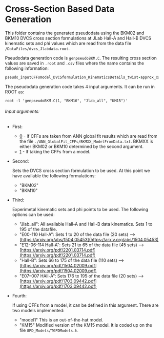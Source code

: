 # Cross-Section Based Data Generation

This folder contains the generated pseudodata using the BKM02 and BKM10 DVCS cross section formulations at JLab Hall-A and Hall-B DVCS kinematic sets and phi values which are read from the data file `/DataFiles/dvcs_Jlabdata.root`.

Pseudodata generation code is `genpseudoBKM.C`. The resulting cross section values are saved in `.root` and `.csv` files where the name contains the following information:

```ruby
pseudo_inputCFFsmodel_DVCSformulation_KinematicsDetails_twist-approx_xserror
```

The pseudodata generation code takes 4 input arguments. It can be run in ROOT as:

`root -l 'genpseudoBKM.C(1, "BKM10", "Jlab_all", "KM15")'`

###### Input arguments:

* First:

   - [0]() - If CFFs are taken from ANN global fit results which are read from the file `./ANN_GlobalFit_CFFs/BKMXX_ModelFromData.txt`.
         BKMXX is either BKM02 or BKM10 determined by the second argument.
   - [1]() - If taking the CFFs from a model.
* Second:

   Sets the DVCS cross section formulation to be used. At this point we have available the following formulations:   
   - "BKM02"
   - "BKM10"
* Third:

   Experimetal kinematic sets and phi points to be used. The following options can be used:
   - "Jlab_all": All available Hall-A and Hall-B data kinematics. Sets 1 to 195 of the datafile.
   - "E00-110 Hall-A": Sets 1 to 20 of the data file (20 sets)	--> [https://arxiv.org/abs/1504.05453](https://arxiv.org/abs/1504.05453)
   - "E12-06-114 Hall-A": Sets 21 to 65 of the data file (45 sets) --> [https://arxiv.org/pdf/2201.03714.pdf](https://arxiv.org/pdf/2201.03714.pdf)
   - "Hall-B": Sets 66 to 175 of the data file (110 sets) --> [https://arxiv.org/pdf/1504.02009.pdf](https://arxiv.org/pdf/1504.02009.pdf)
   - "E07–007 HAll-A": Sets 176 to 195 of the data file (20 sets) --> [https://arxiv.org/pdf/1703.09442.pdf](https://arxiv.org/pdf/1703.09442.pdf)

* Fourth:

   If using CFFs from a model, it can be defined in this argument. There are two models implemented:
   - "model1" This is an out-of-the-hat model.
   - "KM15" Modified version of the KM15 model. It is coded up on the file `GPD_Models/TGPDModels.h`.
